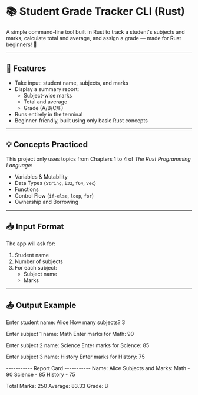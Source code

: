 # 📚 Student Grade Tracker CLI (Rust)

A simple command-line tool built in Rust to track a student's subjects and marks, calculate total and average, and assign a grade — made for Rust beginners! 🦀

---

## 🚀 Features

- Take input: student name, subjects, and marks
- Display a summary report:
  - Subject-wise marks
  - Total and average
  - Grade (A/B/C/F)
- Runs entirely in the terminal
- Beginner-friendly, built using only basic Rust concepts

---

## 💡 Concepts Practiced

This project only uses topics from Chapters 1 to 4 of _The Rust Programming Language_:

- Variables & Mutability
- Data Types (`String`, `i32`, `f64`, `Vec`)
- Functions
- Control Flow (`if-else`, `loop`, `for`)
- Ownership and Borrowing

---

## 📥 Input Format

The app will ask for:

1. Student name
2. Number of subjects
3. For each subject:
   - Subject name
   - Marks

---

## 📤 Output Example

Enter student name: Alice
How many subjects? 3

Enter subject 1 name: Math
Enter marks for Math: 90

Enter subject 2 name: Science
Enter marks for Science: 85

Enter subject 3 name: History
Enter marks for History: 75

----------- Report Card -----------
Name: Alice
Subjects and Marks:
Math - 90
Science - 85
History - 75

Total Marks: 250
Average: 83.33
Grade: B
